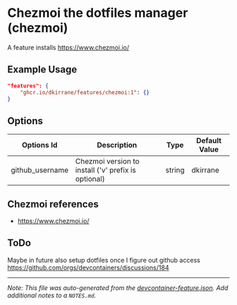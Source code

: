 
# Chezmoi the dotfiles manager (chezmoi)

A feature installs https://www.chezmoi.io/

## Example Usage

```json
"features": {
    "ghcr.io/dkirrane/features/chezmoi:1": {}
}
```

## Options

| Options Id | Description | Type | Default Value |
|-----|-----|-----|-----|
| github_username | Chezmoi version to install ('v' prefix is optional) | string | dkirrane |

## Chezmoi references
- https://www.chezmoi.io/

## ToDo
Maybe in future also setup dotfiles once I figure out github access
https://github.com/orgs/devcontainers/discussions/184

---

_Note: This file was auto-generated from the [devcontainer-feature.json](https://github.com/dkirrane/features/blob/main/src/chezmoi/devcontainer-feature.json).  Add additional notes to a `NOTES.md`._
